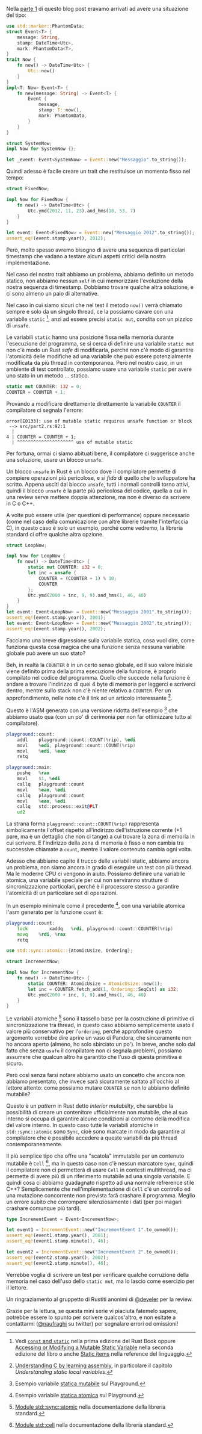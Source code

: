 <!--
.. title: Test riproducibili con il tempo (parte 2)
.. slug: test-riproducibili-con-il-tempo-parte-2
.. date: 2018-06-14 22:52:15 UTC
.. tags: rust
.. category: programming
.. type: text
-->

Nella [parte 1](/2018/06/test-riproducibili-con-il-tempo-parte-1.html) di questo blog post eravamo arrivati ad avere una situazione del tipo: 

```rust
use std::marker::PhantomData;
struct Event<T> {
    message: String,
    stamp: DateTime<Utc>,
    mark: PhantomData<T>,
}
trait Now {
    fn now() -> DateTime<Utc> {
        Utc::now()
    }
}
impl<T: Now> Event<T> {
    fn new(message: String) -> Event<T> {
        Event {
            message,
            stamp: T::now(),
            mark: PhantomData,
        }
    }
}

struct SystemNow;
impl Now for SystemNow {};

let _event: Event<SystemNow> = Event::new("Messaggio".to_string());
``` 

Quindi adesso è facile creare un trait che restituisce un momento fisso nel tempo: 

<!-- TEASER_END -->

```rust
struct FixedNow;

impl Now for FixedNow {
    fn now() -> DateTime<Utc> {
        Utc.ymd(2012, 11, 23).and_hms(18, 53, 7)
    }
}

let event: Event<FixedNow> = Event::new("Messaggio 2012".to_string());
assert_eq!(event.stamp.year(), 2012);
``` 

Però, molto spesso avremo bisogno di avere una sequenza di particolari timestamp che vadano a testare alcuni aspetti critici della nostra implementazione. 

Nel caso del nostro trait abbiamo un problema, abbiamo definito un metodo statico, non abbiamo nessun `self` in cui memorizzare l'evoluzione della nostra sequenza di timestamp. Dobbiamo trovare qualche altra soluzione, e ci sono almeno un paio di alternative. 

Nel caso in cui siamo sicuri che nel test il metodo `now()` verrà chiamato sempre e solo da un singolo thread, ce la possiamo cavare con una variabile `static` [^1], anzi ad essere precisi `static mut`, condita con un pizzico di `unsafe`. 

Le variabili `static` hanno una posizione fissa nella memoria durante l'esecuzione del programma, se si cerca di definire una variabile `static mut` non c'è modo un Rust _safe_ di modificarla, perché non c'è modo di garantire l'atomicità delle modifiche ad una variabile che può essere potenzialmente modificata da più thread in contemporanea. Però nel nostro caso, in un ambiente di test controllato, possiamo usare una variabile `static` per avere uno stato in un metodo ... statico. 

```rust
static mut COUNTER: i32 = 0;
COUNTER = COUNTER + 1;
``` 

Provando a modificare direttamente direttamente la variabile `COUNTER` il compilatore ci segnala l'errore: 

```text
error[E0133]: use of mutable static requires unsafe function or block
 --> src/part2.rs:92:1
  |
4 | COUNTER = COUNTER + 1;
  | ^^^^^^^^^^^^^^^^^^^^^ use of mutable static
``` 

Per fortuna, ormai ci siamo abituati bene, il compilatore ci suggerisce anche una soluzione, usare un blocco `unsafe`. 

Un blocco `unsafe` in Rust è un blocco dove il compilatore permette di compiere operazioni più pericolose, e si _fida_ di quello che lo sviluppatore ha scritto. Appena usciti dal blocco `unsafe`, tutti i normali controlli torno attivi, quindi il blocco `unsafe` è la parte più pericolosa del codice, quella a cui in una review serve mettere doppia attenzione, ma non è diverso da scrivere in C o C++. 

A volte può essere utile (per questioni di performance) oppure necessario (come nel caso della comunicazione con altre librerie tramite l'interfaccia C), in questo caso è solo un esempio, perché come vedremo, la libreria standard ci offre qualche altra opzione. 

```rust
struct LoopNow;

impl Now for LoopNow {
    fn now() -> DateTime<Utc> {
        static mut COUNTER: i32 = 0;
        let inc = unsafe {
            COUNTER = (COUNTER + 1) % 10;
            COUNTER
        };
        Utc.ymd(2000 + inc, 9, 9).and_hms(1, 46, 40)
    }
}
let event: Event<LoopNow> = Event::new("Messaggio 2001".to_string());
assert_eq!(event.stamp.year(), 2001);
let event: Event<LoopNow> = Event::new("Messaggio 2002".to_string());
assert_eq!(event.stamp.year(), 2002);
``` 

Facciamo una breve digressione sulla variabile statica, cosa vuol dire, come funziona questa cosa magica che una funzione senza nessuna variabile globale può avere un suo stato? 

Beh, in realtà la `COUNTER` è in un certo senso globale, ed il suo valore iniziale viene definito prima della prima esecuzione della funzione, è proprio compilato nel codice del programma. Quello che succede nella funzione è andare a trovare l'indirizzo di quei 4 byte di memoria per leggerci e scriverci dentro, mentre sullo stack non c'è niente relativo a `COUNTER`. Per un approfondimento, nelle note c'è il link ad un articolo interessante [^5]. 

Questo è l'ASM generato con una versione ridotta dell'esempio [^6] che abbiamo usato qua (con un po' di cerimonia per non far ottimizzare tutto al compilatore). 

```asm
playground::count:
    addl    playground::count::COUNT(%rip), %edi
    movl    %edi, playground::count::COUNT(%rip)
    movl    %edi, %eax
    retq

playground::main:
    pushq   %rax
    movl    $1, %edi
    callq   playground::count
    movl    %eax, %edi
    callq   playground::count
    movl    %eax, %edi
    callq   std::process::exit@PLT
    ud2
``` 

La strana forma `playground::count::COUNT(%rip)` rappresenta simbolicamente l'offset rispetto all'indirizzo dell'istruzione corrente (+1 pare, ma è un dettaglio che non ci tange) a cui trovare la zona di memoria in cui scrivere. E l'indirizzo della zona di memoria è fisso e non cambia tra successive chiamate a `count`, mentre il valore contenuto cambia ogni volta. 

Adesso che abbiamo capito il trucco delle variabili static, abbiamo ancora un problema, non siamo ancora in grado di eseguire un test con più thread. Ma le moderne CPU ci vengono in aiuto. Possiamo definire una variabile atomica, una variabile speciale per cui non serviranno strutture di sincronizzazione particolari, perché è il processore stesso a garantire l'atomicità di un particolare set di operazioni. 

In un esempio minimale come il precedente [^7], con una variabile atomica l'asm generato per la funzione `count` è: 

```asm
playground::count:
    lock        xaddq   %rdi, playground::count::COUNTER(%rip)
    movq    %rdi, %rax
    retq
``` 

```rust
use std::sync::atomic::{AtomicUsize, Ordering};

struct IncrementNow;

impl Now for IncrementNow {
    fn now() -> DateTime<Utc> {
        static COUNTER: AtomicUsize = AtomicUsize::new(1);
        let inc = COUNTER.fetch_add(1, Ordering::SeqCst) as i32;
        Utc.ymd(2000 + inc, 9, 9).and_hms(1, 46, 40)
    }
}
``` 

Le variabili atomiche [^3] sono il tassello base per la costruzione di primitive di sincronizzazione tra thread, in questo caso abbiamo semplicemente usato il valore più conservativo per l'`ordering`, perché approfondire questo argomento vorrebbe dire aprire un vaso di Pandora, che sinceramente non ho ancora aperto (almeno, ho solo sbirciato un po'). In breve, anche solo dal fatto che senza `usafe` il compilatore non ci segnala problemi, possiamo assumere che qualcun altro ha garantito che l'uso di questa primitiva è sicuro. 

Però così senza farsi notare abbiamo usato un concetto che ancora non abbiamo presentato, che invece sarà sicuramente saltato all'occhio al lettore attento: come possiamo mutare `COUNTER` se non lo abbiamo definito mutabile? 

Questo è un _pattern_ in Rust detto _interior mutability_, che sarebbe la possibilità di creare un contenitore ufficialmente non mutabile, che al suo interno si occupa di garantire alcune condizioni al contorno della modifica del valore interno. In questo caso tutte le variabili atomiche in `std::sync::atomic` sono `Sync`, cioè sono marcate in modo da garantire al compilatore che è possibile accedere a queste variabili da più thread contemporaneamente. 

Il più semplice tipo che offre una "scatola" immutabile per un contenuto mutabile è `Cell` [^4], ma in questo caso non c'è nessun marcatore `Sync`, quindi il compilatore non ci permetterà di usare `Cell` in contesti multithread, ma ci permette di avere più di un riferimento mutabile ad una singola variabile. E quindi cosa ci abbiamo guadagnato rispetto ad una normale refrerence stile C++? Semplicemente che nell'implementazione di `Cell` c'è un controllo ed una mutazione concorrente non prevista farà crashare il programma. Meglio un errore subito che corrompere silenziosamente i dati (per poi magari crashare comunque più tardi). 

```rust
type IncrementEvent = Event<IncrementNow>;

let event1 = IncrementEvent::new("IncrementEvent 1".to_owned());
assert_eq!(event1.stamp.year(), 2001);
assert_eq!(event1.stamp.minute(), 46);

let event2 = IncrementEvent::new("IncrementEvent 2".to_owned());
assert_eq!(event2.stamp.year(), 2002);
assert_eq!(event2.stamp.minute(), 46);
``` 

Verrebbe voglia di scrivere un test per verificare qualche corruzione della memoria nel caso dell'uso dello `static mut`, ma lo lascio come esercizio per il lettore. 

Un ringraziamento al gruppetto di Rustiti anonimi di [@develer](https://twitter.com/develer) per la review.

Grazie per la lettura, se questa mini serie vi piaciuta fatemelo sapere, potrebbe essere lo spunto per scrivere qualcos'altro, e non esitate a contattarmi ([@naufraghi](https://twitter.com/naufraghi) su twitter) per segnalare errori od omissioni! 

[^1]: Vedi [`const` and `static`](https://doc.rust-lang.org/book/first-edition/const-and-static.html)       nella prima edizione del Rust Book oppure [Accessing or Modifying a Mutable Static       Variable](https://doc.rust-lang.org/book/second-edition/ch19-01-unsafe-rust.html#accessing-or-modifying-a-mutable-static-variable)       nella seconda edizione del libro o anche [Static       items](https://doc.rust-lang.org/reference/items/static-items.html) nella reference del linguaggio. 

[^3]: [Module std::sync::atomic](https://doc.rust-lang.org/std/sync/atomic/) nella documentazione della       libreria standard. 

[^4]: [Module std::cell](https://doc.rust-lang.org/std/cell/index.html) nella documentazione della       libreria standard. 

[^5]: [Understanding C by learning       assembly](https://www.recurse.com/blog/7-understanding-c-by-learning-assembly), in particolare il       capitolo _Understanding static local variables_. 

[^6]: Esempio variabile [statica       mutabile](https://play.rust-lang.org/?gist=ec49981fd17228684cfe92a3e19f6ace&version=nightly&mode=release)       sul Playground. 

[^7]: Esempio variabile [statica       atomica](https://play.rust-lang.org/?gist=0ca32f2a756660b926327098db87158f&version=nightly&mode=release)       sul Playground. 


